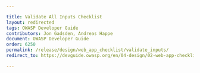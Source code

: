 ```yaml
---

title: Validate All Inputs Checklist
layout: redirected
tags: OWASP Developer Guide
contributors: Jon Gadsden, Andreas Happe
document: OWASP Developer Guide
order: 6250
permalink: /release/design/web_app_checklist/validate_inputs/
redirect_to: https://devguide.owasp.org/en/04-design/02-web-app-checklist/05-validate-inputs/

---
```

